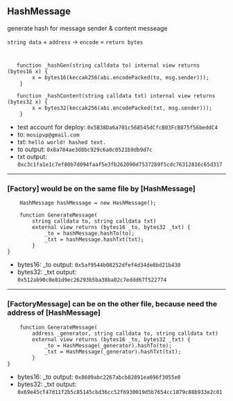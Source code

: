 ## HashMessage 

generate hash for message sender & content messeage

`string data` + `address` -> `encode` = `return bytes`

#

```
   function _hashGen(string calldata to) internal view returns (bytes16 x) {
        x = bytes16(keccak256(abi.encodePacked(to, msg.sender)));
    } 
    
   function _hashContent(string calldata txt) internal view returns (bytes32 x) {
        x = bytes32(keccak256(abi.encodePacked(txt, msg.sender)));
    } 
```

- test account for deploy: `0x5B38Da6a701c568545dCfcB03FcB875f56beddC4`
- to: `mosipvp@gmail.com`     
- txt: `hello world! hashed text.`  
- to output: `0x8a784ae3d8bc929c6a0c0521b9db9d7c`
- txt output: `0xc3c1fa1e1c7ef80b7d094faaf5e3fb262090d75372b9f5cdc76312816c65d317`

---

### [Factory] would be on the same file by [HashMessage]
```
    HashMessage hashMessage = new HashMessage();

    function GenerateMessage(
        string calldata to, string calldata txt) 
        external view returns (bytes16 _to, bytes32 _txt) {
            _to = hashMessage.hashTo(to);
            _txt = hashMessage.hashTxt(txt);
        }
}
```

- bytes16: _to output: `0x5af9544b08252dfef4d34de0bd21b430`
- bytes32: _txt output: `0x512ab90c0e81d9ec26293b5ba38ba02c7eddd67f522774`

---

### [FactoryMessage] can be on the other file, because need the address of [HashMessage]
```
    function GenerateMessage(
        address _generator, string calldata to, string calldata txt) 
        external view returns (bytes16 _to, bytes32 _txt) {
            _to = HashMessage(_generator).hashTo(to);
            _txt = HashMessage(_generator).hashTxt(txt);
        }
}
 ```
 
- bytes16: _to output: `0x8609abc2267abcb82891ea696f3055e0`
- bytes32: _txt output: `0x69e45cf47d11f2b5c85145cbd36cc52f6930019d5b7654cc1879c88b933e2c01`


